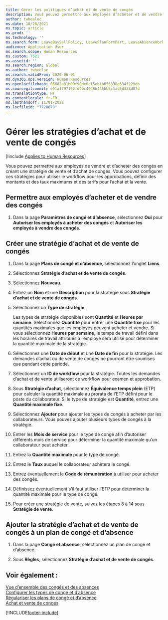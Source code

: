 ```yaml
---
title: Gérer les politiques d’achat et de vente de congés
description: Vous pouvez permettre aux employés d’acheter et de vendre des congés dans Dynamics 365 Human Resources.
author: twheeloc
ms.date: 10/28/2021
ms.topic: article
ms.prod: ''
ms.technology: ''
ms.search.form: LeaveBuySellPolicy, LeavePlanFormPart, LeaveAbsenceWorkspace
audience: Application User
ms.search.scope: Human Resources
ms.custom: 7521
ms.assetid: ''
ms.search.region: Global
ms.author: twheeloc
ms.search.validFrom: 2020-06-01
ms.dyn365.ops.version: Human Resources
ms.openlocfilehash: 06682a81b09f90de0ef5eb1b656338e634f229db
ms.sourcegitcommit: e91a1797192fd9bc4048b445bb5c1ad5d333d87d
ms.translationtype: HT
ms.contentlocale: fr-FR
ms.lasthandoff: 11/01/2021
ms.locfileid: "7728879"
---
```

# <a name="manage-buy-and-sell-leave-policies"></a>Gérer les stratégies d’achat et de vente de congés

[!include [Applies to Human Resources](../includes/applies-to-hr.md)]

Vous pouvez permettre aux employés de vendre et d’acheter des congés en créant une stratégie de vente et d’achat de congés. Vous pouvez configurer ces stratégies pour utiliser le workflow pour les approbations, définir des montants et des taux maximums et des tarifs pour l’achat et la vente. 

## <a name="enable-employees-to-buy-and-sell-leave"></a>Permettre aux employés d’acheter et de vendre des congés

1. Dans la page **Paramètres de congé et d’absence**, sélectionnez **Oui** pour **Autoriser les employés à acheter des congés** et **Autoriser les employés à vendre des congés**.

## <a name="create-a-buy-and-sell-leave-policy"></a>Créer une stratégie d’achat et de vente de congés

1. Dans la page **Plans de congé et d’absence**, sélectionnez l’onglet **Liens**. 

2. Sélectionnez **Stratégie d’achat et de vente de congés**.

3. Sélectionnez **Nouveau**.

4. Entrez un **Nom** et une **Description** pour la stratégie sous **Stratégie d’achat et de vente de congés**. 

5. Sélectionnez un **Type de stratégie**. 

   Les types de stratégie disponibles sont **Quantité** et **Heures par semaine**. Sélectionnez **Quantité** pour entrer une **Quantité fixe** pour les quantités maximales que les employés peuvent acheter et vendre. Si vous sélectionnez **Heures par semaine**, le temps de travail défini dans les horaires de travail attribués à l’employé sera utilisé pour déterminer la quantité maximale de la stratégie. 

6. Sélectionnez une **Date de début** et une **Date de fin** pour la stratégie. Les demandes d’achat ou de vente de congés ne pourront être soumises que pendant cette période. 

7. Sélectionnez un **ID de workflow** pour la stratégie. Toutes les demandes d’achat et de vente utiliseront ce workflow pour examen et approbation. 

8. Sous **Stratégie d’achat**, sélectionnez **Équivalence temps plein** (ETP) pour calculer la quantité maximale au prorata de l’ETP défini pour le poste du collaborateur. Si le type de stratégie est **Quantité**, entrez une **Quantité maximale fixe**. 

9. Sélectionnez **Ajouter** pour ajouter les types de congés à acheter par les collaborateurs. Vous pouvez ajouter plusieurs types de congés à la stratégie. 

10. Entrer les **Mois de service** pour le type de congé afin d’autoriser différents mois de service pour déterminer la quantité maximale qu’un collaborateur peut acheter. 

11. Entrez la **Quantité maximale** pour le type de congé. 

12. Entrez le **Taux** auquel le collaborateur achètera le congé. 

13. Entrez éventuellement le **Code de rémunération** à utiliser pour acheter des congés. 

14. Définissez éventuellement s’il faut utiliser l’ETP pour déterminer la quantité maximale pour le type de congé. 

15. Pour créer une stratégie de vente, suivez les étapes 8 à 14 sous **Stratégie de vente**. 

## <a name="add-the-buy-and-sell-leave-policy-to-a-leave-and-absence-plan"></a>Ajouter la stratégie d’achat et de vente de congés à un plan de congé et d’absence

1. Dans la page **Congé et absence**, sélectionnez un plan de congé et d’absence.

2. Sous **Règles**, sélectionnez **Stratégie d’achat et de vente de congés**.

## <a name="see-also"></a>Voir également :

[Vue d’ensemble des congés et des absences](hr-leave-and-absence-overview.md)</br>
[Configurer les types de congé et d’absence](hr-leave-and-absence-types.md)</br>
[Régulariser les plans de congé et d’absence](hr-leave-and-absence-accrue.md)</br>
[Achat et vente de congés](hr-employee-self-service-buy-sell-leave.md)



[!INCLUDE[footer-include](../includes/footer-banner.md)]
